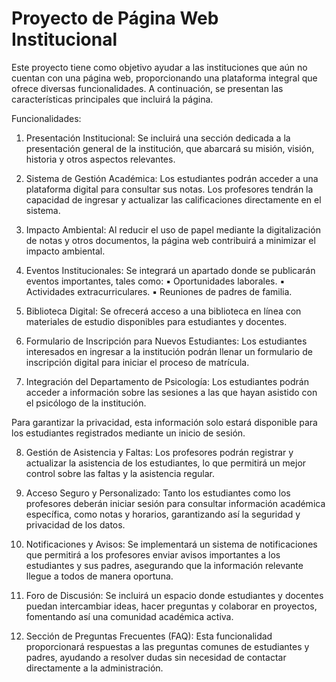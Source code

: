 # Proyecto de Página Web Institucional

Este proyecto tiene como objetivo ayudar a las instituciones que aún no cuentan con una
página web, proporcionando una plataforma integral que ofrece diversas funcionalidades. A
continuación, se presentan las características principales que incluirá la página.

Funcionalidades:

1. Presentación Institucional:
Se incluirá una sección dedicada a la presentación general de la institución,
que abarcará su misión, visión, historia y otros aspectos relevantes.

2. Sistema de Gestión Académica:
Los estudiantes podrán acceder a una plataforma digital para consultar sus
notas.
Los profesores tendrán la capacidad de ingresar y actualizar las
calificaciones directamente en el sistema.

3. Impacto Ambiental:
Al reducir el uso de papel mediante la digitalización de notas y otros
documentos, la página web contribuirá a minimizar el impacto ambiental.

4. Eventos Institucionales:
Se integrará un apartado donde se publicarán eventos importantes, tales
como:
▪ Oportunidades laborales.
▪ Actividades extracurriculares.
▪ Reuniones de padres de familia.

5. Biblioteca Digital:
Se ofrecerá acceso a una biblioteca en línea con materiales de estudio
disponibles para estudiantes y docentes.

7. Formulario de Inscripción para Nuevos Estudiantes:
Los estudiantes interesados en ingresar a la institución podrán llenar un
formulario de inscripción digital para iniciar el proceso de matrícula.

8. Integración del Departamento de Psicología:
Los estudiantes podrán acceder a información sobre las sesiones a las que
hayan asistido con el psicólogo de la institución.

Para garantizar la privacidad, esta información solo estará disponible para
los estudiantes registrados mediante un inicio de sesión.

8. Gestión de Asistencia y Faltas:
Los profesores podrán registrar y actualizar la asistencia de los estudiantes,
lo que permitirá un mejor control sobre las faltas y la asistencia regular.

9. Acceso Seguro y Personalizado:
Tanto los estudiantes como los profesores deberán iniciar sesión para
consultar información académica específica, como notas y horarios,
garantizando así la seguridad y privacidad de los datos.

10. Notificaciones y Avisos:
Se implementará un sistema de notificaciones que permitirá a los profesores
enviar avisos importantes a los estudiantes y sus padres, asegurando que la
información relevante llegue a todos de manera oportuna.

11. Foro de Discusión:
Se incluirá un espacio donde estudiantes y docentes puedan intercambiar
ideas, hacer preguntas y colaborar en proyectos, fomentando así una
comunidad académica activa.

13. Sección de Preguntas Frecuentes (FAQ):
Esta funcionalidad proporcionará respuestas a las preguntas comunes de
estudiantes y padres, ayudando a resolver dudas sin necesidad de contactar
directamente a la administración.
